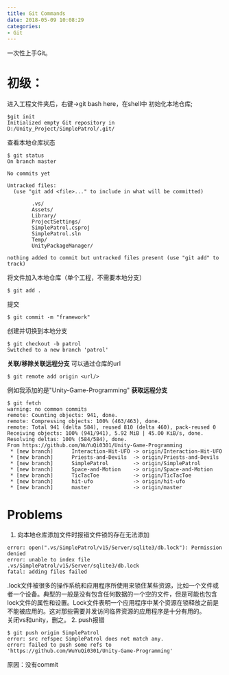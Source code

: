 ```yaml
---
title: Git Commands
date: 2018-05-09 10:08:29
categories:
- Git
---
```


一次性上手Git。

# 初级：
进入工程文件夹后，右键->git bash here，在shell中
初始化本地仓库;
```
$git init
Initialized empty Git repository in D:/Unity_Project/SimplePatrol/.git/
```

查看本地仓库状态
```
$ git status
On branch master

No commits yet

Untracked files:
  (use "git add <file>..." to include in what will be committed)

        .vs/
        Assets/
        Library/
        ProjectSettings/
        SimplePatrol.csproj
        SimplePatrol.sln
        Temp/
        UnityPackageManager/

nothing added to commit but untracked files present (use "git add" to track)

```

将文件加入本地仓库（单个工程，不需要本地分支）
```
$ git add .
```

提交
```
$ git commit -m "framework"
```

创建并切换到本地分支
```
$ git checkout -b patrol
Switched to a new branch 'patrol'
```

**关联/移除关联远程分支** 可以通过仓库的url
```
$ git remote add origin <url/>
```
例如我添加的是"Unity-Game-Programming"
**获取远程分支**
```
$ git fetch
warning: no common commits
remote: Counting objects: 941, done.
remote: Compressing objects: 100% (463/463), done.
remote: Total 941 (delta 584), reused 810 (delta 460), pack-reused 0
Receiving objects: 100% (941/941), 5.92 MiB | 45.00 KiB/s, done.
Resolving deltas: 100% (584/584), done.
From https://github.com/WuYuQi0301/Unity-Game-Programming
 * [new branch]      Interaction-Hit-UFO -> origin/Interaction-Hit-UFO
 * [new branch]      Priests-and-Devils  -> origin/Priests-and-Devils
 * [new branch]      SimplePatrol        -> origin/SimplePatrol
 * [new branch]      Space-and-Motion    -> origin/Space-and-Motion
 * [new branch]      TicTacToe           -> origin/TicTacToe
 * [new branch]      hit-ufo             -> origin/hit-ufo
 * [new branch]      master              -> origin/master

```
# Problems
1. 向本地仓库添加文件时报错文件锁的存在无法添加
```
error: open(".vs/SimplePatrol/v15/Server/sqlite3/db.lock"): Permission denied
error: unable to index file .vs/SimplePatrol/v15/Server/sqlite3/db.lock
fatal: adding files failed
```
.lock文件被很多的操作系统和应用程序所使用来锁住某些资源，比如一个文件或者一个设备。典型的一般是没有包含任何数据的一个空的文件，但是可能也包含lock文件的属性和设置。Lock文件表明一个应用程序中某个资源在锁释放之前是不能被应用的。这对那些需要并发访问临界资源的应用程序是十分有用的。  
关闭vs和unity，删之。
2. push报错
```
$ git push origin SimplePatrol
error: src refspec SimplePatrol does not match any.
error: failed to push some refs to 'https://github.com/WuYuQi0301/Unity-Game-Programming'
```
原因：没有commit
